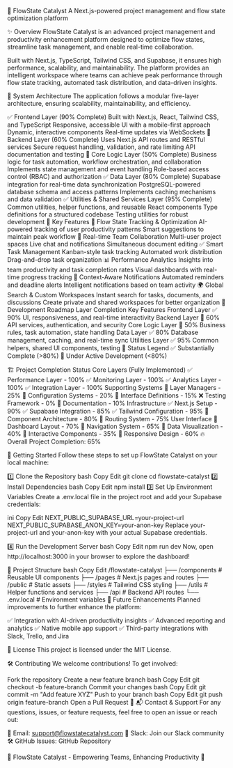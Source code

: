 🚀 FlowState Catalyst
A Next.js-powered project management and flow state optimization platform

✨ Overview
FlowState Catalyst is an advanced project management and productivity enhancement platform designed to optimize flow states, streamline task management, and enable real-time collaboration.

Built with Next.js, TypeScript, Tailwind CSS, and Supabase, it ensures high performance, scalability, and maintainability. The platform provides an intelligent workspace where teams can achieve peak performance through flow state tracking, automated task distribution, and data-driven insights.

🔧 System Architecture
The application follows a modular five-layer architecture, ensuring scalability, maintainability, and efficiency.

✅ Frontend Layer (90% Complete)
Built with Next.js, React, Tailwind CSS, and TypeScript
Responsive, accessible UI with a mobile-first approach
Dynamic, interactive components
Real-time updates via WebSockets
🚧 Backend Layer (60% Complete)
Uses Next.js API routes and RESTful services
Secure request handling, validation, and rate limiting
API documentation and testing
🚧 Core Logic Layer (50% Complete)
Business logic for task automation, workflow orchestration, and collaboration
Implements state management and event handling
Role-based access control (RBAC) and authorization
✅ Data Layer (80% Complete)
Supabase integration for real-time data synchronization
PostgreSQL-powered database schema and access patterns
Implements caching mechanisms and data validation
✅ Utilities & Shared Services Layer (95% Complete)
Common utilities, helper functions, and reusable React components
Type definitions for a structured codebase
Testing utilities for robust development
🔑 Key Features
🎯 Flow State Tracking & Optimization
AI-powered tracking of user productivity patterns
Smart suggestions to maintain peak workflow
🤝 Real-time Team Collaboration
Multi-user project spaces
Live chat and notifications
Simultaneous document editing
✅ Smart Task Management
Kanban-style task tracking
Automated work distribution
Drag-and-drop task organization
📊 Performance Analytics
Insights into team productivity and task completion rates
Visual dashboards with real-time progress tracking
🔔 Context-Aware Notifications
Automated reminders and deadline alerts
Intelligent notifications based on team activity
🌍 Global Search & Custom Workspaces
Instant search for tasks, documents, and discussions
Create private and shared workspaces for better organization
📌 Development Roadmap
Layer	Completion	Key Features
Frontend Layer	✅ 90%	UI, responsiveness, and real-time interactivity
Backend Layer	🚧 60%	API services, authentication, and security
Core Logic Layer	🚧 50%	Business rules, task automation, state handling
Data Layer	✅ 80%	Database management, caching, and real-time sync
Utilities Layer	✅ 95%	Common helpers, shared UI components, testing
🔹 Status Legend
✅ Substantially Complete (>80%)
🚧 Under Active Development (<80%)

🏗 Project Completion Status
Core Layers (Fully Implemented)
✅ Performance Layer - 100%
✅ Monitoring Layer - 100%
✅ Analytics Layer - 100%
✅ Integration Layer - 100%
Supporting Systems
🚧 Layer Managers - 25%
🚧 Configuration Systems - 20%
🚧 Interface Definitions - 15%
❌ Testing Framework - 0%
🚧 Documentation - 10%
Infrastructure
✅ Next.js Setup - 90%
✅ Supabase Integration - 85%
✅ Tailwind Configuration - 95%
🚧 Component Architecture - 80%
🚧 Routing System - 75%
User Interface
🚧 Dashboard Layout - 70%
🚧 Navigation System - 65%
🚧 Data Visualization - 40%
🚧 Interactive Components - 35%
🚧 Responsive Design - 60%
🔥 Overall Project Completion: 65%

🚀 Getting Started
Follow these steps to set up FlowState Catalyst on your local machine:

1️⃣ Clone the Repository
bash
Copy
Edit
git clone <repository-url>
cd flowstate-catalyst
2️⃣ Install Dependencies
bash
Copy
Edit
npm install
3️⃣ Set Up Environment Variables
Create a .env.local file in the project root and add your Supabase credentials:

ini
Copy
Edit
NEXT_PUBLIC_SUPABASE_URL=your-project-url
NEXT_PUBLIC_SUPABASE_ANON_KEY=your-anon-key
Replace your-project-url and your-anon-key with your actual Supabase credentials.

4️⃣ Run the Development Server
bash
Copy
Edit
npm run dev
Now, open http://localhost:3000 in your browser to explore the dashboard!

📂 Project Structure
bash
Copy
Edit
/flowstate-catalyst
├── /components          # Reusable UI components
├── /pages               # Next.js pages and routes
├── /public              # Static assets
├── /styles              # Tailwind CSS styling
├── /utils               # Helper functions and services
├── /api                 # Backend API routes
└── .env.local           # Environment variables
🔮 Future Enhancements
Planned improvements to further enhance the platform:

✅ Integration with AI-driven productivity insights
✅ Advanced reporting and analytics
✅ Native mobile app support
✅ Third-party integrations with Slack, Trello, and Jira

📜 License
This project is licensed under the MIT License.

🛠 Contributing
We welcome contributions! To get involved:

Fork the repository
Create a new feature branch
bash
Copy
Edit
git checkout -b feature-branch
Commit your changes
bash
Copy
Edit
git commit -m "Add feature XYZ"
Push to your branch
bash
Copy
Edit
git push origin feature-branch
Open a Pull Request 🚀
📬 Contact & Support
For any questions, issues, or feature requests, feel free to open an issue or reach out:

📧 Email: support@flowstatecatalyst.com
💬 Slack: Join our Slack community
🛠 GitHub Issues: GitHub Repository

🔹 FlowState Catalyst - Empowering Teams, Enhancing Productivity 🚀